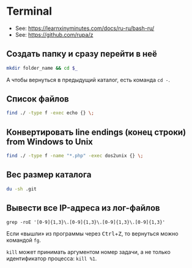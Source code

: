 # Terminal

- See: https://learnxinyminutes.com/docs/ru-ru/bash-ru/
- See: https://github.com/rupa/z

## Создать папку и сразу перейти в неё

```bash
mkdir folder_name && cd $_
```

А чтобы вернуться в предыдущий каталог, есть команда `cd -`.

## Список файлов

```bash
find ./ -type f -exec echo {} \;
```

## Конвертировать line endings (конец строки) from Windows to Unix

```bash
find ./ -type f -name "*.php" -exec dos2unix {} \;
```

## Вес размер каталога

```bash
du -sh .git
```

## Вывести все IP-адреса из лог-файлов
```
grep -roE '[0-9]{1,3}\.[0-9]{1,3}\.[0-9]{1,3}\.[0-9]{1,3}'
```

Если «вышли» из программы через <kbd>Ctrl</kbd>+<kbd>Z</kbd>, то вернуться можно командой `fg`.

`kill` может принимать аргументом номер задачи, а не только идентификатор процесса: `kill %1`.
